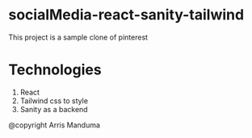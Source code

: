 # socialMedia-react-sanity-tailwind
This project is a sample clone of pinterest

# Technologies
1. React
2. Tailwind css to style
3. Sanity as a backend

@copyright Arris Manduma

